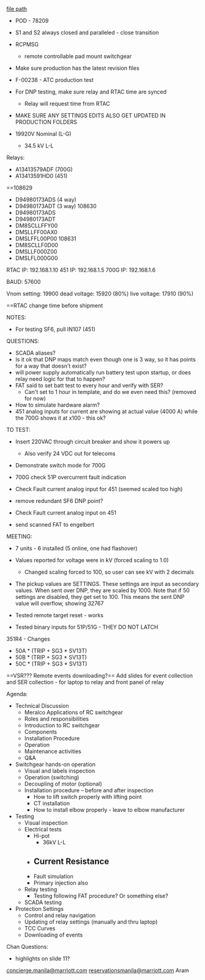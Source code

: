 
[file path](<file:///C:\Users\jnetherton\G&W Electric Co\US-PowerGridAutomation - Documents\_Lazer\_Meralco\108629 - Meralco>)

- POD - 78209
- S1 and S2 always closed and paralleled - close transition
- RCPMSG
	- remote controllable pad mount switchgear
- Make sure production has the latest revision files
- F-00238 - ATC production test

- For DNP testing, make sure relay and RTAC time are synced
	- Relay will request time from RTAC
- MAKE SURE ANY SETTINGS EDITS ALSO GET UPDATED IN PRODUCTION FOLDERS
- 19920V Nominal (L-G)
	- 34.5 kV L-L


Relays:
- A13413579ADF (700G)
- A13413591HD0 (451)

==108629
- D94980173ADS (4 way)
- D94980173ADT (3 way)
108630
- D94980173ADS
- D94980173ADT
- DM8SCLLFFY00
- DMSLLFF00AX0
- DMSLFFL00P00
108631
- DM8SCLLF0D00
- DMSLLF000Z00
- DMSLFL000G00



RTAC IP: 192.168.1.10
451 IP: 192.168.1.5
700G IP: 192.168.1.6

BAUD: 57600

Vnom setting: 19900
dead voltage: 15920 (80%)
live voltage: 17910 (90%)


==RTAC change time before shipment

NOTES:
- For testing SF6, pull IN107 (451)

QUESTIONS:
- SCADA aliases?
- Is it ok that DNP maps match even though one is 3 way, so it has points for a way that doesn't exist?
- will power supply automatically run battery test upon startup, or does relay need logic for that to happen?
- FAT said to set batt test to every hour and verify with SER?
	- Can't set to 1 hour in template, and do we even need this? (removed for now)
- How to simulate hardware alarm?
- 451 analog inputs for current are showing at actual value (4000 A) while the 700G shows it at x100 - this ok?



TO TEST:
- Insert 220VAC through circuit breaker and show it powers up
	- Also verify 24 VDC out for telecoms
- Demonstrate switch mode for 700G
- 700G check 51P overcurrent fault indication
- Check Fault current analog input for 451 (seemed scaled too high)
- remove redundant SF6 DNP point?

- Check Fault current analog input on 451
- send scanned FAT to engelbert


MEETING:
- 7 units - 6 installed (5 online, one had flashover)

- Values reported for voltage were in kV (forced scaling to 1.0)
	- Changed scaling forced to 100, so user can see kV with 2 decimals
- The pickup values are SETTINGS. These settings are input as secondary values. When sent over DNP, they are scaled by 1000. Note that if 50 settings are disabled, they get set to 100. This means the sent DNP value will overflow, showing 32767
- Tested remote target reset - works
- Tested binary inputs for 51P/51G - THEY DO NOT LATCH

351R4 - Changes
- 50A * (TRIP + SG3 * SV13T)
- 50B * (TRIP + SG3 * SV13T)
- 50C * (TRIP + SG3 * SV13T)

==VSR???
Remote events downloading?==
Add slides for event collection and SER collection
	- for laptop to relay and front panel of relay


Agenda:
- Technical Discussion
	- Meralco Applications of RC switchgear
	- Roles and responsibilities
	- Introduction to RC switchgear
	- Components
	- Installation Procedure
	- Operation
	- Maintenance activities
	- Q&A
- Switchgear hands-on operation
	- Visual and labels inspection
	- Operation (switching)
	- Decoupling of motor (optional)
	- Installation procedure – before and after inspection
		- How to lift switch properly with lifting point
		- CT installation
		- How to install elbow properly - leave to elbow manufacturer
- Testing
	- Visual inspection
	- Electrical tests
		- Hi-pot
			- 36kV L-L
		- Current Resistance
			- 
		- Fault simulation
		- Primary injection also
	- Relay testing
		- Testing following FAT procedure? Or something else?
	- SCADA testing
- Protection Settings
	- Control and relay navigation
	- Updating of relay settings (manually and thru laptop)
	- TCC Curves
	- Downloading of events

Chan Questions:
- highlights on slide 11?

concierge.manila@marriott.com
reservationsmanila@marriott.com
Aram